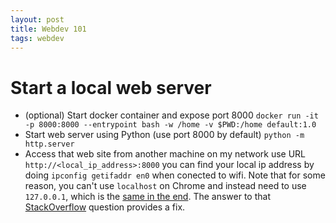 ```yaml
---
layout: post
title: Webdev 101
tags: webdev
---
```


# Start a local web server

* (optional) Start docker container and expose port 8000
`docker run -it -p 8000:8000 --entrypoint bash -w /home -v $PWD:/home default:1.0`
* Start web server using Python (use port 8000 by default)
`python -m http.server`
* Access that web site from another machine on my network
use URL `http://<local_ip_address>:8000`
you can find your local ip address by doing `ipconfig getifaddr en0` when conected to wifi.
Note that for some reason, you can't use `localhost` on Chrome and instead need to use `127.0.0.1`, which is the [same in the end](https://en.wikipedia.org/wiki/Localhost#:~:text=The%20address%20127.0.,address%20for%20loopback%3A%20%3A%3A1.).
The answer to that [StackOverflow](https://stackoverflow.com/questions/33524826/localhost-not-working-in-chrome-127-0-0-1-does-work) question provides a fix.

